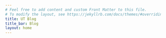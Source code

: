 ```yaml
---
# Feel free to add content and custom Front Matter to this file.
# To modify the layout, see https://jekyllrb.com/docs/themes/#overriding-theme-defaults
title: UT Blog
title_bar: Blog
layout: home
---
```

